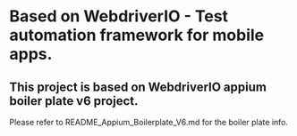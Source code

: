 # Based on WebdriverIO - Test automation framework for mobile apps.

## This project is based on WebdriverIO appium boiler plate v6 project.
Please refer to README_Appium_Boilerplate_V6.md for the boiler plate info. 
